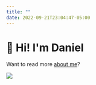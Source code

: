 ```yaml
---
title: ""
date: 2022-09-21T23:04:47-05:00
---
```


# 👋 Hi! I'm Daniel

Want to read more [about me](/about)?

![](https://komarev.com/ghpvc/?username=danielvelara&color=red)
